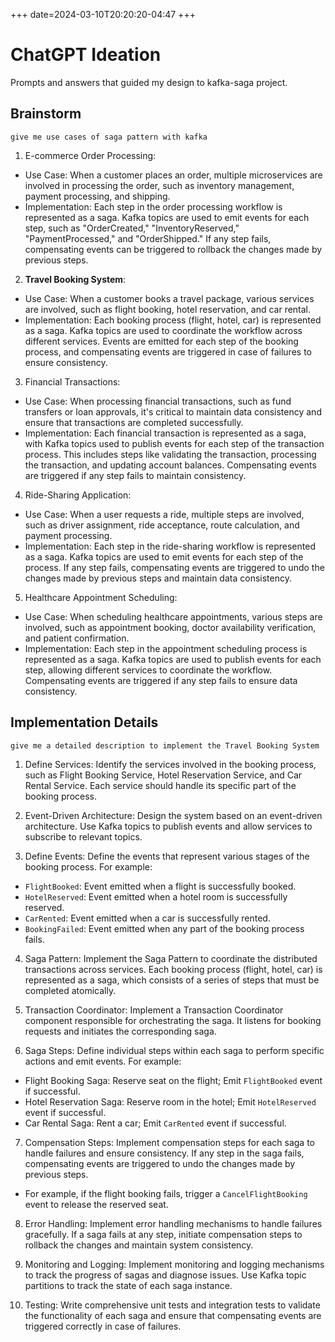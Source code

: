 +++
date=2024-03-10T20:20:20-04:47
+++

# ChatGPT Ideation

Prompts and answers that guided my design to kafka-saga project.

## Brainstorm

`give me use cases of saga pattern with kafka`

1. E-commerce Order Processing:

- Use Case: When a customer places an order, multiple microservices are involved in processing the order, such as inventory management, payment processing, and shipping.
- Implementation: Each step in the order processing workflow is represented as a saga. Kafka topics are used to emit events for each step, such as "OrderCreated," "InventoryReserved," "PaymentProcessed," and "OrderShipped." If any step fails, compensating events can be triggered to rollback the changes made by previous steps.

2. **Travel Booking System**:

- Use Case: When a customer books a travel package, various services are involved, such as flight booking, hotel reservation, and car rental.
- Implementation: Each booking process (flight, hotel, car) is represented as a saga. Kafka topics are used to coordinate the workflow across different services. Events are emitted for each step of the booking process, and compensating events are triggered in case of failures to ensure consistency.

3. Financial Transactions:

- Use Case: When processing financial transactions, such as fund transfers or loan approvals, it's critical to maintain data consistency and ensure that transactions are completed successfully.
- Implementation: Each financial transaction is represented as a saga, with Kafka topics used to publish events for each step of the transaction process. This includes steps like validating the transaction, processing the transaction, and updating account balances. Compensating events are triggered if any step fails to maintain consistency.

4. Ride-Sharing Application:

- Use Case: When a user requests a ride, multiple steps are involved, such as driver assignment, ride acceptance, route calculation, and payment processing.
- Implementation: Each step in the ride-sharing workflow is represented as a saga. Kafka topics are used to emit events for each step of the process. If any step fails, compensating events are triggered to undo the changes made by previous steps and maintain data consistency.

5. Healthcare Appointment Scheduling:

- Use Case: When scheduling healthcare appointments, various steps are involved, such as appointment booking, doctor availability verification, and patient confirmation.
- Implementation: Each step in the appointment scheduling process is represented as a saga. Kafka topics are used to publish events for each step, allowing different services to coordinate the workflow. Compensating events are triggered if any step fails to ensure data consistency.

## Implementation Details

`give me a detailed description to implement the Travel Booking System`

1. Define Services: Identify the services involved in the booking process, such as Flight Booking Service, Hotel Reservation Service, and Car Rental Service. Each service should handle its specific part of the booking process.

2. Event-Driven Architecture: Design the system based on an event-driven architecture. Use Kafka topics to publish events and allow services to subscribe to relevant topics.

3. Define Events: Define the events that represent various stages of the booking process. For example:

- `FlightBooked`: Event emitted when a flight is successfully booked.
- `HotelReserved`: Event emitted when a hotel room is successfully reserved.
- `CarRented`: Event emitted when a car is successfully rented.
- `BookingFailed`: Event emitted when any part of the booking process fails.

4. Saga Pattern: Implement the Saga Pattern to coordinate the distributed transactions across services. Each booking process (flight, hotel, car) is represented as a saga, which consists of a series of steps that must be completed atomically.

5. Transaction Coordinator: Implement a Transaction Coordinator component responsible for orchestrating the saga. It listens for booking requests and initiates the corresponding saga.

6. Saga Steps: Define individual steps within each saga to perform specific actions and emit events. For example:

- Flight Booking Saga: Reserve seat on the flight; Emit `FlightBooked` event if successful.
- Hotel Reservation Saga: Reserve room in the hotel; Emit `HotelReserved` event if successful.
- Car Rental Saga: Rent a car; Emit `CarRented` event if successful.

7. Compensation Steps: Implement compensation steps for each saga to handle failures and ensure consistency. If any step in the saga fails, compensating events are triggered to undo the changes made by previous steps.

- For example, if the flight booking fails, trigger a `CancelFlightBooking ` event to release the reserved seat.

8. Error Handling: Implement error handling mechanisms to handle failures gracefully. If a saga fails at any step, initiate compensation steps to rollback the changes and maintain system consistency.

9. Monitoring and Logging: Implement monitoring and logging mechanisms to track the progress of sagas and diagnose issues. Use Kafka topic partitions to track the state of each saga instance.

10. Testing: Write comprehensive unit tests and integration tests to validate the functionality of each saga and ensure that compensating events are triggered correctly in case of failures.

